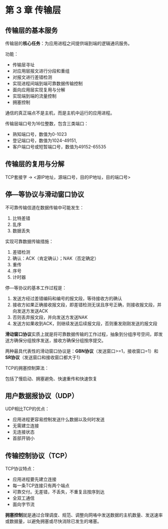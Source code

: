 # 第 3 章 传输层

## 传输层的基本服务

传输层的**核心任务**：为应用进程之间提供端到端的逻辑通讯服务。

功能：

* 传输层寻址
* 对应用层报文进行分段和重组
* 对报文进行差错检测
* 实现进程间端到端可靠数据传输控制
* 面向应用层实现复用与分解
* 实现端到端的流量控制
* 拥塞控制

通信的真正端点不是主机，而是主机中运行的应用进程。

传输层端口号为16位整数，包含三类端口：

* 熟知端口号，数值为0-1023
* 登记端口号，数值为1024-49151,
* 客户端口号或短暂端口号，数值为49152-65535

## 传输层的复用与分解

TCP套接字 -> <源IP地址，源端口号，目的IP地址，目的端口号>

## 停—等协议与滑动窗口协议

不可靠传输信道在数据传输中可能发生：

1. 比特差错
2. 乱序
3. 数据丢失

实现可靠数据传输措施：

1. 差错检测
2. 确认：ACK（肯定确认）；NAK（否定确定）
3. 重传
4. 序号
5. 计时器

停—等协议的基本工作过程是：

1. 发送方经过差错编码和编号的报文段，等待接收方的确认
2. 接收方如果正确接收报文段，即差错检测无误且序号正确，则接收报文段，并向发送方发送ACK
3. 否则丢弃报文段，并向发送方发送NAK
4. 发送方如果收到ACK，则继续发送后续报文段，否则重发刚刚发送的报文段

**滑动窗口协议**实质上就是将可靠数据传输的工作过程，抽象到分组序号空间，即发送方确保分组按序发送，接收方确保分组按序提交。

两种最具代表性的滑动窗口协议是：**GBN协议**（发送窗口>=1，接收窗口=1）和**SR协议**（发送窗口和接收窗口都大于1）

TCP的拥塞控制算法：

包括了慢启动、拥塞避免、快速重传和快速恢复

## 用户数据报协议（UDP）

UDP相比TCP的优点：

* 应用进程更容易控制发送什么数据以及何时发送
* 无需建立连接
* 无连接状态
* 首部开销小



## 传输控制协议（TCP）

TCP协议特点：

* 应用进程要先建立连接
* 每一条TCP连接只有两个端点
* 可靠交付。无差错，不丢失，不重复且按序到达
* 全双工通信
* 面向字节流



**拥塞控制**就是通过合理调度、规范、调整向网咯中发送数据的主机数量、发送速率或数据量，以避免拥塞或尽快消除已发生的堵塞。